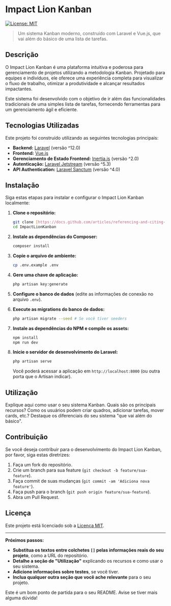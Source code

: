 # Impact Lion Kanban

[![License: MIT](https://img.shields.io/badge/License-MIT-yellow.svg)](https://opensource.org/licenses/MIT)

> Um sistema Kanban moderno, construído com Laravel e Vue.js, que vai além do básico de uma lista de tarefas.

## Descrição

O Impact Lion Kanban é uma plataforma intuitiva e poderosa para gerenciamento de projetos utilizando a metodologia Kanban. Projetado para equipes e indivíduos, ele oferece uma experiência completa para visualizar o fluxo de trabalho, otimizar a produtividade e alcançar resultados impactantes.

Este sistema foi desenvolvido com o objetivo de ir além das funcionalidades tradicionais de uma simples lista de tarefas, fornecendo ferramentas para um gerenciamento ágil e eficiente.

## Tecnologias Utilizadas

Este projeto foi construído utilizando as seguintes tecnologias principais:

* **Backend:** [Laravel](https://laravel.com/) (versão ^12.0)
* **Frontend:** [Vue.js](https://vuejs.org/)
* **Gerenciamento de Estado Frontend:** [Inertia.js](https://inertiajs.com/) (versão ^2.0)
* **Autenticação:** [Laravel Jetstream](https://jetstream.laravel.com/) (versão ^5.3)
* **API Authentication:** [Laravel Sanctum](https://laravel.com/docs/current/sanctum) (versão ^4.0)

## Instalação

Siga estas etapas para instalar e configurar o Impact Lion Kanban localmente:

1.  **Clone o repositório:**
    ```bash
    git clone [https://docs.github.com/articles/referencing-and-citing-content](https://docs.github.com/articles/referencing-and-citing-content)
    cd ImpactLionKanban
    ```

2.  **Instale as dependências do Composer:**
    ```bash
    composer install
    ```

3.  **Copie o arquivo de ambiente:**
    ```bash
    cp .env.example .env
    ```

4.  **Gere uma chave de aplicação:**
    ```bash
    php artisan key:generate
    ```

5.  **Configure o banco de dados** (edite as informações de conexão no arquivo `.env`).

6.  **Execute as migrations do banco de dados:**
    ```bash
    php artisan migrate --seed # Se você tiver seeders
    ```

7.  **Instale as dependências do NPM e compile os assets:**
    ```bash
    npm install
    npm run dev
    ```

8.  **Inicie o servidor de desenvolvimento do Laravel:**
    ```bash
    php artisan serve
    ```

    Você poderá acessar a aplicação em `http://localhost:8000` (ou outra porta que o Artisan indicar).

## Utilização

Explique aqui como usar o seu sistema Kanban. Quais são os principais recursos? Como os usuários podem criar quadros, adicionar tarefas, mover cards, etc.? Destaque os diferenciais do seu sistema "que vai além do básico".

## Contribuição

Se você deseja contribuir para o desenvolvimento do Impact Lion Kanban, por favor, siga estas diretrizes:

1.  Faça um fork do repositório.
2.  Crie um branch para sua feature (`git checkout -b feature/sua-feature`).
3.  Faça commit de suas mudanças (`git commit -am 'Adiciona nova feature'`).
4.  Faça push para o branch (`git push origin feature/sua-feature`).
5.  Abra um Pull Request.

## Licença

Este projeto está licenciado sob a [Licença MIT](https://opensource.org/licenses/MIT).

---

**Próximos passos:**

* **Substitua os textos entre colchetes `[]` pelas informações reais do seu projeto**, como a URL do repositório.
* **Detalhe a seção de "Utilização"** explicando os recursos e como usar o seu sistema.
* **Adicione informações sobre testes**, se você tiver.
* **Inclua qualquer outra seção que você ache relevante** para o seu projeto.

Este é um bom ponto de partida para o seu README. Avise se tiver mais alguma dúvida!